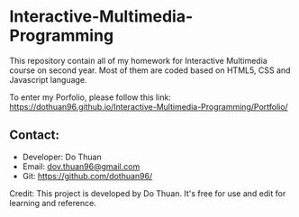 # Interactive-Multimedia-Programming

This repository contain all of my homework for Interactive Multimedia course on second year.
Most of them are coded based on HTML5, CSS and Javascript language.

To enter my Porfolio, please follow this link: https://dothuan96.github.io/Interactive-Multimedia-Programming/Portfolio/

## Contact:

- Developer: Do Thuan
- Email: dov.thuan96@gmail.com
- Git: https://github.com/dothuan96/

Credit: This project is developed by Do Thuan. It's free for use and edit for learning and reference.
